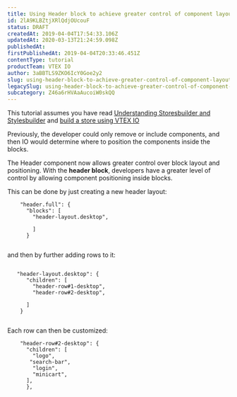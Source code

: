 ```yaml
---
title: Using Header block to achieve greater control of component layout and positioning
id: 2lA9KLBZtjXRlQdjOUcouF
status: DRAFT
createdAt: 2019-04-04T17:54:33.106Z
updatedAt: 2020-03-13T21:24:59.098Z
publishedAt: 
firstPublishedAt: 2019-04-04T20:33:46.451Z
contentType: tutorial
productTeam: VTEX IO
author: 3aBBTLS9ZKO6IcY0Goe2y2
slug: using-header-block-to-achieve-greater-control-of-component-layout-and-positioning
legacySlug: using-header-block-to-achieve-greater-control-of-component-layout-and
subcategory: Z46a6rHVAaAucoiW0skQQ
---
```


<div class="alert alert-info">
This tutorial assumes you have read <a href="https://help.vtex.com/tutorial/understanding-storebuilder-and-stylesbuilder--16r1nkCNqZI29V00JgmAlE">Understanding Storesbuilder and Stylesbuilder</a> and <a href="https://help.vtex.com/tracks/build-a-store-using-vtex-io--5qJr8BIQXAKec9CpBWrTNv">build a store using VTEX IO</a>
</div>

Previously, the developer could only remove or include components, and then IO would determine where to position the components inside the blocks.

The Header component now allows greater control over block layout and positioning. With the __header block__, developers have a greater level of control by allowing component positioning inside blocks.

This can be done by just creating a new header layout:

```
    "header.full": {
      "blocks": [
        "header-layout.desktop",
        
        ]
      } 
        
```        

and then by further adding rows to it:

```

   "header-layout.desktop": {
      "children": [
        "header-row#1-desktop",
        "header-row#2-desktop",

      ]
    }
    
```    

Each row can then be customized:

```
    "header-row#2-desktop": {
      "children": [
        "logo", 
	   "search-bar",
        "login",
        "minicart",
      ],
      },
      
```

